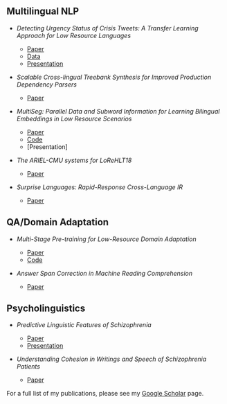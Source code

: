
## Multilingual NLP

* *Detecting Urgency Status of Crisis Tweets: A Transfer Learning Approach for Low Resource Languages*

    * [Paper](https://www.aclweb.org/anthology/2020.coling-main.414/)
    * [Data](https://github.com/niless/urgency)
    * [Presentation](https://www.slideshare.net/efsunselin/detecting-urgency-status-of-crisis-tweets-a-transfer-learning-approach-for-low-resource-languages)

* *Scalable Cross-lingual Treebank Synthesis for Improved Production Dependency Parsers*
    * [Paper](https://www.aclweb.org/anthology/2020.coling-industry.16/)

* *MultiSeg: Parallel Data and Subword Information for Learning Bilingual Embeddings in Low Resource Scenarios*
    * [Paper](https://www.aclweb.org/anthology/2020.sltu-1.13/)
    * [Code](https://github.com/vishalanand/MultiSeg)
    * [Presentation]

* *The ARIEL-CMU systems for LoReHLT18*
    * [Paper](https://arxiv.org/abs/1902.08899)

* *Surprise Languages: Rapid-Response Cross-Language IR*
    * [Paper](https://terpconnect.umd.edu/~oard/pdf/evia19.pdf)

## QA/Domain Adaptation
* *Multi-Stage Pre-training for Low-Resource Domain Adaptation*
    * [Paper](https://www.aclweb.org/anthology/2020.emnlp-main.440/)
    * [Code](https://github.com/IBM/techqa/tree/master/synthetic)

* *Answer Span Correction in Machine Reading Comprehension*
    * [Paper](https://www.aclweb.org/anthology/2020.findings-emnlp.226.pdf)

## Psycholinguistics

* *Predictive Linguistic Features of Schizophrenia*
    * [Paper](https://www.aclweb.org/anthology/S17-1028/)
    * [Presentation](https://www.slideshare.net/efsunselin/predictive-linguistic-features-of-schizophrenia)

* *Understanding Cohesion in Writings and Speech of Schizophrenia Patients*
    * [Paper](https://ieeexplore.ieee.org/document/8999111)

For a full list of my publications, please see my [Google Scholar](https://scholar.google.com/citations?user=Qn7LtLoAAAAJ&hl=en) page.
